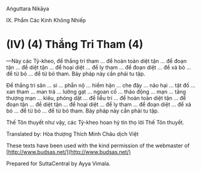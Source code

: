 Aṅguttara Nikāya

IX. Phẩm Các Kinh Không Nhiếp

# (IV) (4) Thắng Tri Tham (4)

—Này các Tỷ-kheo, để thắng tri tham ... để hoàn toàn diệt tận ... để đoạn tận ... để diệt tận ... để hoại diệt ... để ly tham ... để đoạn diệt ... để xả bỏ ... để từ bỏ ... để từ bỏ tham. Bảy pháp này cần phải tu tập.

Ðể thắng tri sân ... si ... phẫn nộ ... hiềm hận ... che đậy ... não hại ... tật đố ... xan tham ... man trá ... lường gạt ... ngoan cố ... tháo động ... mạn ... tăng thượng mạn ... kiêu, phóng dật ... để liễu tri ... để hoàn toàn diệt tận ... để đoạn tận ... để diệt tận ... để hoại diệt ... để ly tham ... để đoạn diệt ... để xả bỏ ... để từ bỏ ... để từ bỏ tham. Bảy pháp này cần phải tu tập.

Thế Tôn thuyết như vậy, các Tỷ-kheo hoan hỷ tín thọ lời Thế Tôn thuyết.

Translated by: Hòa thượng Thích Minh Châu dịch Việt

These texts have been used with the kind permission of the webmaster of [http://www.budsas.net/](http://www.budsas.net/)

Prepared for SuttaCentral by Ayya Vimala.